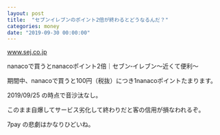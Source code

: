 ```yaml
---
layout: post
title:  "セブンイレブンのポイント2倍が終わるとどうなるんだ？"
categories: money
date: "2019-09-30 00:00:00"
---
```



<div class="card">
  <a href="https://www.sej.co.jp/cmp/nanaco1908.html"></a>
  <div class="card__header">
    <a href="https://www.sej.co.jp/cmp/nanaco1908.html">www.sej.co.jp</a>
  </div>
  <div class="card__image">
    <img src="">
  </div>
  <div class="card__title">
    <p>nanacoで買うとnanacoポイント2倍｜セブン‐イレブン～近くて便利～</p>
  </div>
  <div class="card__description">
    <p>期間中、nanacoで買うと100円（税抜）につき1nanacoポイントたまります。</p>
  </div>
</div>


2019/09/25 の時点で音沙汰なし。

このまま自爆してサービス劣化して終わりだと客の信用が損なわれるぞ。

7pay の悲劇はかなりひどいね。
